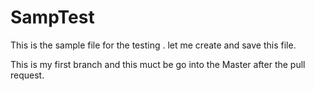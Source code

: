 # SampTest

This is the sample file for the testing . let me create and save this file.

This is my first branch and this muct be go into the Master after the pull request.
